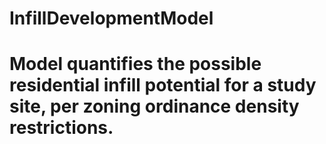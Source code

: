 # InfillDevelopmentModel
# Model quantifies the possible residential infill potential for a study site, per zoning ordinance density restrictions.
